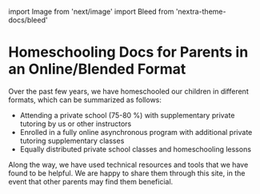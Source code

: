 import Image from 'next/image'
import Bleed from 'nextra-theme-docs/bleed'

# Homeschooling Docs for Parents in an Online/Blended Format

Over the past few years, we have homeschooled our children in different formats, which can be summarized as follows:
- Attending a private school (75-80 %) with supplementary private tutoring by us or other instructors
- Enrolled in a fully online asynchronous program with additional private tutoring supplementary classes
- Equally distributed private school classes and homeschooling lessons 

Along the way, we have used technical resources and tools that we have found to be helpful. We are happy to share them through this site, in the event that other parents may find them beneficial.
